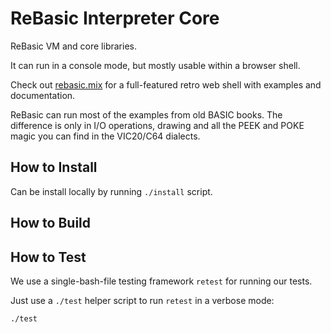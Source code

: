 # ReBasic Interpreter Core

ReBasic VM and core libraries.

It can run in a console mode,
but mostly usable within a browser shell.

Check out [rebasic.mix](https://github.com/invider/rebasic.mix)
for a full-featured retro web shell with examples and documentation.

ReBasic can run most of the examples from old BASIC books.
The difference is only in I/O operations, drawing
and all the PEEK and POKE magic you can find in the VIC20/C64 dialects.


## How to Install

Can be install locally by running ```./install``` script.


## How to Build


## How to Test

We use a single-bash-file testing framework ```retest``` for running our tests.

Just use a ```./test``` helper script to run ```retest``` in a verbose mode:

```
./test
```

